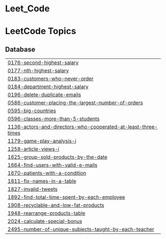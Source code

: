 # Leet_Code


<!---LeetCode Topics Start-->
# LeetCode Topics
## Database
|  |
| ------- |
| [0176-second-highest-salary](https://github.com/kishorek0344/Leet_Code/tree/master/0176-second-highest-salary) |
| [0177-nth-highest-salary](https://github.com/kishorek0344/Leet_Code/tree/master/0177-nth-highest-salary) |
| [0183-customers-who-never-order](https://github.com/kishorek0344/Leet_Code/tree/master/0183-customers-who-never-order) |
| [0184-department-highest-salary](https://github.com/kishorek0344/Leet_Code/tree/master/0184-department-highest-salary) |
| [0196-delete-duplicate-emails](https://github.com/kishorek0344/Leet_Code/tree/master/0196-delete-duplicate-emails) |
| [0586-customer-placing-the-largest-number-of-orders](https://github.com/kishorek0344/Leet_Code/tree/master/0586-customer-placing-the-largest-number-of-orders) |
| [0595-big-countries](https://github.com/kishorek0344/Leet_Code/tree/master/0595-big-countries) |
| [0596-classes-more-than-5-students](https://github.com/kishorek0344/Leet_Code/tree/master/0596-classes-more-than-5-students) |
| [1136-actors-and-directors-who-cooperated-at-least-three-times](https://github.com/kishorek0344/Leet_Code/tree/master/1136-actors-and-directors-who-cooperated-at-least-three-times) |
| [1179-game-play-analysis-i](https://github.com/kishorek0344/Leet_Code/tree/master/1179-game-play-analysis-i) |
| [1258-article-views-i](https://github.com/kishorek0344/Leet_Code/tree/master/1258-article-views-i) |
| [1625-group-sold-products-by-the-date](https://github.com/kishorek0344/Leet_Code/tree/master/1625-group-sold-products-by-the-date) |
| [1664-find-users-with-valid-e-mails](https://github.com/kishorek0344/Leet_Code/tree/master/1664-find-users-with-valid-e-mails) |
| [1670-patients-with-a-condition](https://github.com/kishorek0344/Leet_Code/tree/master/1670-patients-with-a-condition) |
| [1811-fix-names-in-a-table](https://github.com/kishorek0344/Leet_Code/tree/master/1811-fix-names-in-a-table) |
| [1827-invalid-tweets](https://github.com/kishorek0344/Leet_Code/tree/master/1827-invalid-tweets) |
| [1892-find-total-time-spent-by-each-employee](https://github.com/kishorek0344/Leet_Code/tree/master/1892-find-total-time-spent-by-each-employee) |
| [1908-recyclable-and-low-fat-products](https://github.com/kishorek0344/Leet_Code/tree/master/1908-recyclable-and-low-fat-products) |
| [1948-rearrange-products-table](https://github.com/kishorek0344/Leet_Code/tree/master/1948-rearrange-products-table) |
| [2024-calculate-special-bonus](https://github.com/kishorek0344/Leet_Code/tree/master/2024-calculate-special-bonus) |
| [2495-number-of-unique-subjects-taught-by-each-teacher](https://github.com/kishorek0344/Leet_Code/tree/master/2495-number-of-unique-subjects-taught-by-each-teacher) |
<!---LeetCode Topics End-->